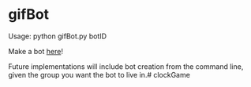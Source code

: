 # gifBot

Usage: python gifBot.py botID

Make a bot <a target="_blank" href="https://dev.groupme.com/bots">here</a>!


Future implementations will include bot creation from the command line, given the group you want the bot to live in.# clockGame

